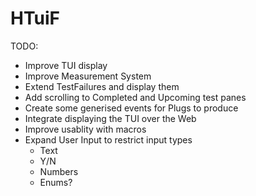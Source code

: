 # HTuiF


TODO:
- Improve TUI display
- Improve Measurement System
- Extend TestFailures and display them
- Add scrolling to Completed and Upcoming test panes
- Create some generised events for Plugs to produce
- Integrate displaying the TUI over the Web
- Improve usablity with macros
- Expand User Input to restrict input types
    - Text
    - Y/N
    - Numbers
    - Enums?
